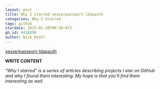 ```yaml
---
layout: post
title: Why I starred vesse/passport-ldapauth
categories: Why-I-Starred
tags: github
stardate: 2015-01-30T00:30:07Z
gh_id: 9416850
author: Nick Peihl
---
```


[vesse/passport-ldapauth](star.repo.html_url)

**WRITE CONTENT**

*"Why I starred" is a series of articles describing projects I star on GitHub and why I found them interesting. My hope is that you'll find them interesting as well.*

